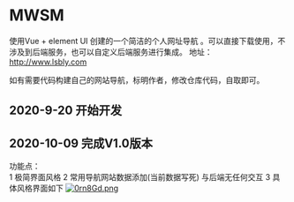 # MWSM
使用Vue + element UI 创建的一个简洁的个人网址导航 。可以直接下载使用，不涉及到后端服务，也可以自定义后端服务进行集成。
地址：http://www.lsbly.com

如有需要代码构建自己的网站导航，标明作者，修改仓库代码，自取即可。
## 2020-9-20 开始开发
## 2020-10-09 完成V1.0版本
功能点：    
        1 极简界面风格
        2 常用导航网站数据添加(当前数据写死) 与后端无任何交互
        3 具体风格界面如下
        [![0rn8Gd.png](https://s1.ax1x.com/2020/10/09/0rn8Gd.png)](https://imgchr.com/i/0rn8Gd)